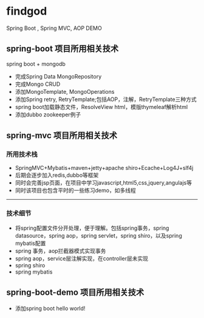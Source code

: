 # findgod

Spring Boot , Spring MVC, AOP DEMO

## spring-boot 项目所用相关技术
spring boot + mongodb    
- 完成Spring Data MongoRepository
- 完成Mongo CRUD
- 添加MongoTemplate, MongoOperations
- 添加Spring retry, RetryTemplate;包括AOP，注解，RetryTemplate三种方式
- spring boot加载静态文件，ResolveView html，模版thymeleaf解析html
- 添加dubbo zookeeper例子

## spring-mvc 项目所用相关技术
### 所用技术栈
- SpringMVC+Mybatis+maven+jetty+apache shiro+Ecache+Log4J+slf4j
- 后期会逐步加入redis,dubbo等框架
- 同时会完善jsp页面，在项目中学习javascript,html5,css,jquery,angulajs等
- 同时该项目也包含平时的一些练习demo，如多线程

---

### 技术细节
- 将spring配置文件分开处理，便于理解。包括spring事务，spring datasource，spring aop，spring servlet，spring shiro，以及spring mybatis配置
- spring 事务，aop拦截器模式实现事务
- spring aop，service层注解实现，在controller层未实现
- spring shiro
- spring mybatis

## spring-boot-demo 项目所用相关技术
- 添加spring boot hello world!

